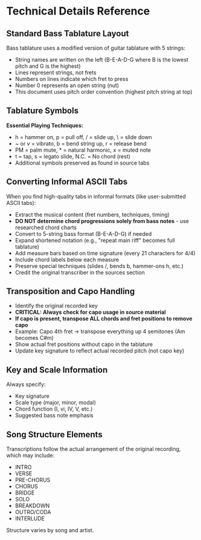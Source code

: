 # Technical Details Reference

## Standard Bass Tablature Layout
Bass tablature uses a modified version of guitar tablature with 5 strings:
- String names are written on the left (B-E-A-D-G where B is the lowest pitch and G is the highest)
- Lines represent strings, not frets
- Numbers on lines indicate which fret to press
- Number 0 represents an open string (nut)
- This document uses pitch order convention (highest pitch string at top)

## Tablature Symbols

**Essential Playing Techniques:**
- h = hammer on, p = pull off, / = slide up, \ = slide down
- ~ or v = vibrato, b = bend string up, r = release bend
- PM = palm mute, * = natural harmonic, x = muted note
- t = tap, s = legato slide, N.C. = No chord (rest)
- Additional symbols preserved as found in source tabs

## Converting Informal ASCII Tabs

When you find high-quality tabs in informal formats (like user-submitted ASCII tabs):
- Extract the musical content (fret numbers, techniques, timing)
- **DO NOT determine chord progressions solely from bass notes** - use researched chord charts
- Convert to 5-string bass format (B-E-A-D-G) if needed
- Expand shortened notation (e.g., "repeat main riff" becomes full tablature)
- Add measure bars based on time signature (every 21 characters for 4/4)
- Include chord labels below each measure
- Preserve special techniques (slides /, bends b, hammer-ons h, etc.)
- Credit the original transcriber in the sources section

## Transposition and Capo Handling

- Identify the original recorded key
- **CRITICAL: Always check for capo usage in source material**
- **If capo is present, transpose ALL chords and fret positions to remove capo**
- Example: Capo 4th fret → transpose everything up 4 semitones (Am becomes C#m)
- Show actual fret positions without capo in the tablature
- Update key signature to reflect actual recorded pitch (not capo key)

## Key and Scale Information

Always specify:
- Key signature
- Scale type (major, minor, modal)
- Chord function (I, vi, IV, V, etc.)
- Suggested bass note emphasis

## Song Structure Elements

Transcriptions follow the actual arrangement of the original recording, which may include:
- INTRO
- VERSE
- PRE-CHORUS
- CHORUS
- BRIDGE
- SOLO
- BREAKDOWN
- OUTRO/CODA
- INTERLUDE

Structure varies by song and artist.
